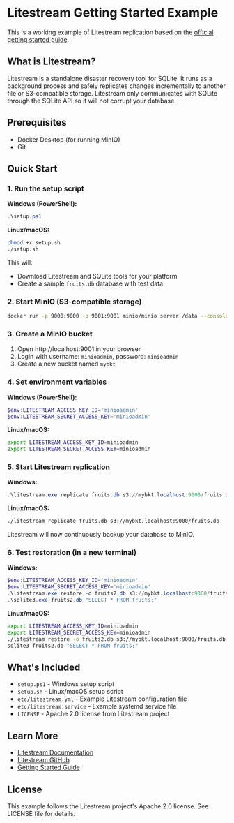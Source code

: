 # Litestream Getting Started Example

This is a working example of Litestream replication based on the [official getting started guide](https://litestream.io/getting-started/).

## What is Litestream?

Litestream is a standalone disaster recovery tool for SQLite. It runs as a background process and safely replicates changes incrementally to another file or S3-compatible storage. Litestream only communicates with SQLite through the SQLite API so it will not corrupt your database.

## Prerequisites

- Docker Desktop (for running MinIO)
- Git

## Quick Start

### 1. Run the setup script

**Windows (PowerShell):**
```powershell
.\setup.ps1
```

**Linux/macOS:**
```bash
chmod +x setup.sh
./setup.sh
```

This will:
- Download Litestream and SQLite tools for your platform
- Create a sample `fruits.db` database with test data

### 2. Start MinIO (S3-compatible storage)

```bash
docker run -p 9000:9000 -p 9001:9001 minio/minio server /data --console-address ":9001"
```

### 3. Create a MinIO bucket

1. Open http://localhost:9001 in your browser
2. Login with username: `minioadmin`, password: `minioadmin`
3. Create a new bucket named `mybkt`

### 4. Set environment variables

**Windows (PowerShell):**
```powershell
$env:LITESTREAM_ACCESS_KEY_ID='minioadmin'
$env:LITESTREAM_SECRET_ACCESS_KEY='minioadmin'
```

**Linux/macOS:**
```bash
export LITESTREAM_ACCESS_KEY_ID=minioadmin
export LITESTREAM_SECRET_ACCESS_KEY=minioadmin
```

### 5. Start Litestream replication

**Windows:**
```powershell
.\litestream.exe replicate fruits.db s3://mybkt.localhost:9000/fruits.db
```

**Linux/macOS:**
```bash
./litestream replicate fruits.db s3://mybkt.localhost:9000/fruits.db
```

Litestream will now continuously backup your database to MinIO.

### 6. Test restoration (in a new terminal)

**Windows:**
```powershell
$env:LITESTREAM_ACCESS_KEY_ID='minioadmin'
$env:LITESTREAM_SECRET_ACCESS_KEY='minioadmin'
.\litestream.exe restore -o fruits2.db s3://mybkt.localhost:9000/fruits.db
.\sqlite3.exe fruits2.db "SELECT * FROM fruits;"
```

**Linux/macOS:**
```bash
export LITESTREAM_ACCESS_KEY_ID=minioadmin
export LITESTREAM_SECRET_ACCESS_KEY=minioadmin
./litestream restore -o fruits2.db s3://mybkt.localhost:9000/fruits.db
sqlite3 fruits2.db "SELECT * FROM fruits;"
```

## What's Included

- `setup.ps1` - Windows setup script
- `setup.sh` - Linux/macOS setup script
- `etc/litestream.yml` - Example Litestream configuration file
- `etc/litestream.service` - Example systemd service file
- `LICENSE` - Apache 2.0 license from Litestream project

## Learn More

- [Litestream Documentation](https://litestream.io)
- [Litestream GitHub](https://github.com/benbjohnson/litestream)
- [Getting Started Guide](https://litestream.io/getting-started/)

## License

This example follows the Litestream project's Apache 2.0 license. See LICENSE file for details.
